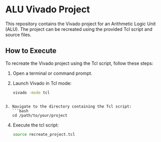 # ALU Vivado Project

This repository contains the Vivado project for an Arithmetic Logic Unit (ALU). The project can be recreated using the provided Tcl script and source files.

## How to Execute

To recreate the Vivado project using the Tcl script, follow these steps:

1. Open a terminal or command prompt.
   
2. Launch Vivado in Tcl mode:
   ```bash
   vivado -mode tcl
```

3. Navigate to the directory containing the Tcl script:
   ```bash
   cd /path/to/your/project
```

4. Execute the tcl script:
   ```bash
   source recreate_project.tcl
```
